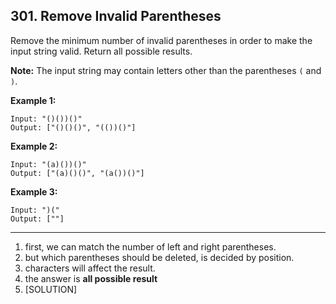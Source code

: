## 301. Remove Invalid Parentheses

Remove the minimum number of invalid parentheses in order to make the input string valid. Return all possible results.

**Note:** The input string may contain letters other than the parentheses `(` and `)`.

**Example 1:**

```
Input: "()())()"
Output: ["()()()", "(())()"]
```

**Example 2:**

```
Input: "(a)())()"
Output: ["(a)()()", "(a())()"]
```

**Example 3:**

```
Input: ")("
Output: [""]
```

------

1. first, we can match the number of left and right parentheses.
2. but which parentheses should be deleted, is decided by position.
3. characters will affect the result.
4. the answer is **all possible result**
5. [SOLUTION] 